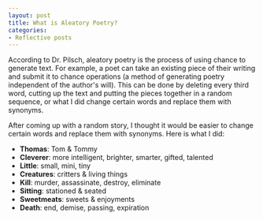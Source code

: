 ```yaml
---
layout: post
title: What is Aleatory Poetry?
categories:
- Reflective posts
---
```

According to Dr. Pilsch, aleatory poetry is the process of using chance to generate text. For example, a poet can take an existing piece of their writing and submit it to chance operations (a method of generating poetry independent of the author's will). This can be done by deleting every third word, cutting up the text and putting the pieces together in a random sequence, or what I did change certain words and replace them with synonyms. 
<br/>

After coming up with a random story, I thought it would be easier to change certain words and replace them with synonyms. Here is what I did: 
* **Thomas**: Tom & Tommy
* **Cleverer**: more intelligent, brighter, smarter, gifted, talented 
* **Little**: small, mini, tiny
* **Creatures**: critters & living things 
* **Kill**: murder, assassinate, destroy, eliminate 
* **Sitting**: stationed & seated 
* **Sweetmeats**: sweets & enjoyments 
* **Death**: end, demise, passing, expiration 
